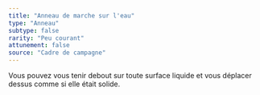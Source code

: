 ```yaml
---
title: "Anneau de marche sur l'eau"
type: "Anneau"
subtype: false
rarity: "Peu courant"
attunement: false
source: "Cadre de campagne"
---
```

Vous pouvez vous tenir debout sur toute surface liquide et vous déplacer dessus comme si elle était solide.
